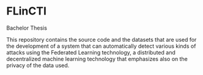 # FLinCTI
Bachelor Thesis

This repository contains the source code and the datasets that are used for the development of a system that can automatically detect various kinds of attacks
using the Federated Learning technology, a distributed and decentralized machine learning technology that emphasizes also on the privacy of the data used.


